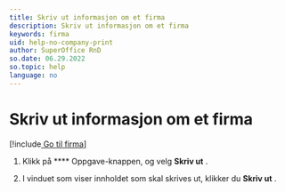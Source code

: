 ```yaml
---
title: Skriv ut informasjon om et firma
description: Skriv ut informasjon om et firma
keywords: firma
uid: help-no-company-print
author: SuperOffice RnD
so.date: 06.29.2022
so.topic: help
language: no
---
```


# Skriv ut informasjon om et firma

[!include[ Go til firma](../../learn/includes/goto-company.md)]

1. Klikk på **** Oppgave-knappen, og velg **Skriv ut** .

1. I vinduet som viser innholdet som skal skrives ut, klikker du **Skriv ut** .
